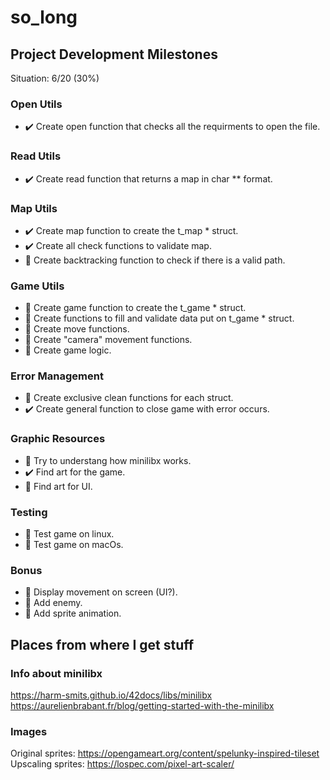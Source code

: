 # so_long

## Project Development Milestones

Situation: 6/20 (30%)

### Open Utils
* ✔️ Create open function that checks all the requirments to open the file.  
### Read Utils
* ✔️ Create read function that returns a map in char ** format.  
### Map Utils
* ✔️ Create map function to create the t_map * struct.
* ✔️ Create all check functions to validate map.
* 🔄 Create backtracking function to check if there is a valid path.  
### Game Utils
* 🔄 Create game function to create the t_game * struct.
* 🔄 Create functions to fill and validate data put on t_game * struct.
* 🔄 Create move functions.  
* 🔄 Create "camera" movement functions.
* 🔄 Create game logic.  
### Error Management
* 🔄 Create exclusive clean functions for each struct.
* ✔️ Create general function to close game with error occurs.
### Graphic Resources
* 🔄 Try to understang how minilibx works.
* ✔️ Find art for the game.
* 🔄 Find art for UI.
### Testing
* 🔄 Test game on linux.
* 🔄 Test game on macOs.
### Bonus
* 🔄 Display movement on screen (UI?).
* 🔄 Add enemy.
* 🔄 Add sprite animation.

## Places from where I get stuff

### Info about minilibx

https://harm-smits.github.io/42docs/libs/minilibx  
https://aurelienbrabant.fr/blog/getting-started-with-the-minilibx

### Images
Original sprites: https://opengameart.org/content/spelunky-inspired-tileset  
Upscaling sprites: https://lospec.com/pixel-art-scaler/


